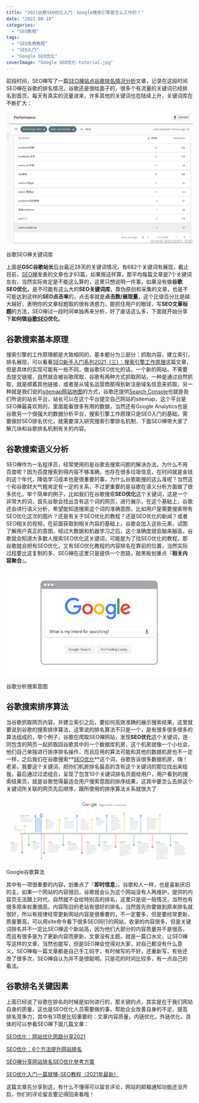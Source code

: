```yaml
---
title: "2021谷歌SEO优化入门：Google搜索引擎是怎么工作的？"
date: "2021-08-18"
categories: 
  - "SEO教程"
tags: 
  - "SEO免费教程"
  - "SEO入门"
  - "Google SEO优化"
coverImage: "Google SEO优化-tutorial.jpg"
---
```


前段时间，SEO禅写了一篇[SEO禅站点谷歌排名情况分析](https://www.seozen.top/seozen-google-ranking-july.html)文章，记录在这段时间SEO禅在谷歌的排名情况，谷歌还是很给面子的，很多个有流量的关键词已经排名到首页，每天有真实的流量进来，许多其他的关键词也在陆续上升，关键词库在不断扩大：

![seozen-google-seo-keywords-bank](images/seozen-google-seo-keywords-bank-1024x729.png)

谷歌SEO禅关键词库

上面是**GSC谷歌站长**后台最近28天的关键词情况，有682个关键词有展现，截止目前，[SEO禅](https://www.seozen.top)发表的文章也才93篇，如果按这样算，那平均每篇文章是7个关键词左右，当然实际肯定是不能这么算的，这里只想说明一件事，如果没有做**谷歌SEO优化**，是不可能有这么大的**SEO关键词库**，靠伪原创和采集的文章，也是不可能达到这样的**SEO点击率**的，点击率就是**点击数/展现量**，这个比值百分比是越大越好，表明你的文章标题取的很有诱惑力，能抓住用户的眼球，写**SEO文章标题**的方法，SEO禅过一段时间单独再来分析，好了废话这么多，下面就开始分享下**如何做[谷歌SEO](https://www.seozen.top/google-seo-tutorial-starter-guide-2021.html)优化**。

## 谷歌搜索基本原理

搜索引擎的工作原理都是大致相同的，基本都分为三部分：抓取内容，建立索引，排名展现，可以看看[SEO新手入门系列2021（三）：搜索引擎工作原理](https://www.seozen.top/seo-tutorial-moz-serial-2021-search-engine-first.html)这篇文章，但是具体的实现可能有一些不同，做谷歌SEO优化的话，一个新的网站，不需要去提交链接，自然就会被谷歌爬取，谷歌有两种方式抓取网站，一种是通过自然抓取，就是顺着其他链接，或者是从域名运营商那得到新注册域名信息来抓取，另一种就是我们说的[sitemap网站地图](https://www.seozen.top/what-sitemap-is.html)的方式，谷歌还提供[Search Console](https://support.google.com/webmasters/answer/9128668?hl=en)也就是我们所说的站长平台，站长可以在这个平台提交自己网站的sitemap，这个平台是SEO禅最喜欢用的，里面能看很多有用的数据，当然还有Google Analytics也是谷歌另一个很强大的数据分析平台，搜索引擎工作原理只是SEO入门的基础，需要做好SEO排名优化，就需要深入研究搜索引擎排名机制，下面SEO禅带大家了解几块和谷歌排名机制有关的内容。

## 谷歌搜索语义分析

SEO禅作为一名程序员，经常使用的是谷歌去搜索问题的解决办法，为什么不用百度呢？因为百度搜索到得内容不够准确，也存在很多垃圾信息，在时间就是金钱的这个年代，降低学习成本也是很重要的事，为什么谷歌能搜的这么准呢？当然这个和谷歌财大气粗肯定有一定的关系，不过更重要的是谷歌在语义分析方面做了很多优化，举个简单的例子，比如我们在谷歌搜索**SEO优化**这个关键词，这是一个非常大的词，首先谷歌会找出含有这个词的网页，进行展示，在这个基础上，谷歌还会进行语义分析，希望能知道搜索这个词的准确意图，比如用户是需要搜索带有SEO优化这次的图片？还是有关于SEO优化的教程？还是SEO优化的新闻？或者SEO相关的视频，在前面获取到相关内容的基础上，谷歌会加入这些元素，试图了解用户真正的意图，经过大数据和机器学习之后，这个准确度就会越来越高，谷歌就会知道大多数人搜索SEO优化这关键词，可能是为了找SEO优化的教程，那谷歌就会把有SEO优化，又有SEO优化教程的内容排名在靠前的位置，当然实际过程要比这复制的多，SEO禅在这里只是提供一个思路，敲黑板划重点『**相关内容聚合**』。

![google-search-intent-analysis](images/google-search-intent-analysis.png)

谷歌分析搜索意图

## 谷歌搜索排序算法

当谷歌抓取网页内容，并建立索引之后，要如何高效准确的展示搜索结果，这里就要说到谷歌的搜索排序算法，这里说的排名算法不只是一个，是有很多很多很多的算法组成的，举个例子，谷歌在爬取SEO禅网站，发现**SEO优化**这个关键词，连同包含的网页一起抓取回谷歌其中的一个数据库机房，这个机房就像一个小社会，他们自己单独进行排序排名操作，而且应用的算法可能和其他的数据机房也不一定一样，之后我们在谷歌搜索**[SEO优化](https://www.seozen.top/SEO教程-first-step.html)**这个词，谷歌告诉很多数据机房，嗨！老弟，我要这个关键词，把你们机房排名最高的含有这个关键词的那位找出来给我，最后通过过滤组合，呈现了包含10个关键词排名页面给用户，用户看到的搜索结果页，就是谷歌觉得最适合用户搜索意图的排序结果，这其中要怎么去排这个关键词所关联的网页先后顺序，跟所使用的排序算法关系就很大了

![google-agorithm-timeline-seo](images/google-agorithm-timeline-seo.png)

Google谷歌算法

其中有一项很重要的内容，划重点了『**即时信息**』，谷歌和人一样，也是喜新厌旧的主，如果一个网站的内容很旧，谷歌就会认为这个网站没有人再维护，提供的内容页无法跟上时代，自然就不会给特别高的排名，这里只是说一般情况，当然也有很多原来权重很高，内容陈旧的老站有很好的排名，当然首先你要做到原来排名就很好，所以有规律经常更新网站内容是很重要的，不一定要多，但是要经常更新，质量要高，可以用site命令看下很多SEO同行的网站，收录的内容很多，但是关键词排名并不一定比SEO禅这个新站高，因为他们大部分的内容质量并不是很高，而且有很多是为了更新内容而更新，文章没有主题，就是一篇口水文，让SEO禅写这样的文章，当然也能写，但是SEO禅会觉得对大家，对自己都没有什么意义，SEO禅每一篇文章都是自己手工码字，有时候写的不好，还重新写，有些还改了很多次，SEO禅自认为并不是很聪明，只是花的时间比较多，有一点自己的看法。

## 谷歌排名关键因素

上面已经说了谷歌在排名的时候是如何进行的，那关键的点，其实是在于我们网站自身的质量，这也是SEO优化人员需要做的事，帮助企业改善自身的不足，提高排名竞争力，其中有3项是比较重要的：文章内容质量，内链优化，外链优化，具体的可以参看SEO禅下面几篇文章：

[SEO优化：网站优化思路分享2021](https://www.seozen.top/seo-website-tips.html)

[SEO优化：6个方法提升网站排名](https://www.seozen.top/seo-6-way-improve-website-ranking.html)

[SEO禅分享网站排名SEO优化参考方案](https://www.seozen.top/seo-website-ranking-checklist.html)

[SEO优化入门一篇就够-SEO教程（2021年最新）](https://www.seozen.top/SEO教程-first-step.html)

这篇文章先分享到这，有什么不懂得可以留言评论，网站的邮箱通知功能还没开启，你们的评论留言要记得回来看哦！

